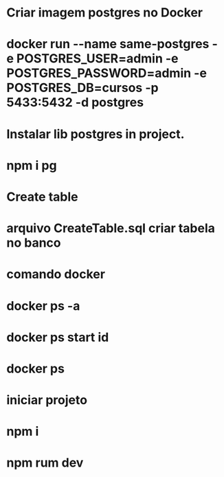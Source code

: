# Criar imagem postgres no Docker
# docker run --name same-postgres -e POSTGRES_USER=admin -e POSTGRES_PASSWORD=admin -e POSTGRES_DB=cursos -p 5433:5432 -d postgres 

# Instalar lib postgres in project.
# npm i pg

# Create table
# arquivo CreateTable.sql criar tabela no banco

# comando docker
# docker ps -a
# docker ps start id
# docker ps

# iniciar projeto 
# npm i
# npm rum dev

